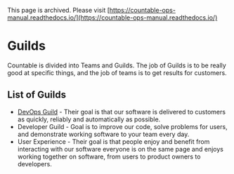 This page is archived. Please visit [https://countable-ops-manual.readthedocs.io/](https://countable-ops-manual.readthedocs.io/)
# Guilds

Countable is divided into Teams and Guilds. The job of Guilds is to be really good at specific things, and the job of teams is to get results for customers.

## List of Guilds

  * [DevOps Guild](product/engineering/DEVOPS.md) - Their goal is that our software is delivered to customers as quickly, reliably and automatically as possible.
  * Developer Guild - Goal is to improve our code, solve problems for users, and demonstrate working software to your team every day.
  * User Experience - Their goal is that people enjoy and benefit from interacting with our software everyone is on the same page and enjoys working together on software, from users to product owners to developers.
